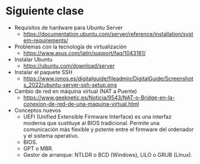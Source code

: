 # Siguiente clase

- Requisitos de hardware para Ubuntu Server
  - https://documentation.ubuntu.com/server/reference/installation/system-requirements/
- Problemas con la tecnología de virtualización
  - https://www.asus.com/latin/support/faq/1043181/
- Instalar Ubuntu
  - https://ubuntu.com/download/server
- Instalar el paquete SSH
  - https://www.ionos.es/digitalguide/fileadmin/DigitalGuide/Screenshots_2022/ubuntu-server-ssh-setup.png
- Cambio de red en máquina virtual (NAT a Puente)
  - https://www.geeknetic.es/Noticia/9543/NAT-o-Bridge-en-la-conexion-de-red-de-una-maquina-virtual.html
- Conceptos nuevos
  - UEFI (Unified Extensible Firmware Interface) es una interfaz moderna que sustituye al BIOS tradicional. Permite una comunicación más flexible y potente entre el firmware del ordenador y el sistema operativo.
  - BIOS.
  - GPT o MBR.
  - Gestor de arranque: NTLDR o BCD (Windows), LILO o GRUB (Linux).
